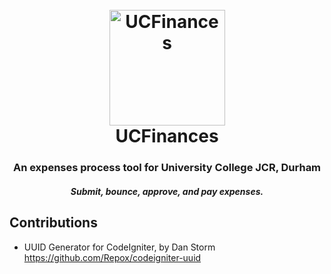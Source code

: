<h1 align="center">
  <br>
  <img alt="UCFinances" title="UCFinances" src="../master/app/src/images/crest-with-text.svg" height="185px">
  <br>
  UCFinances
  <br>
</h1>

<h3 align="center">An expenses process tool for University College JCR, Durham</h3>
<h5 align="center">Submit, bounce, approve, and pay expenses.</h5>


## Contributions
- UUID Generator for CodeIgniter, by Dan Storm
https://github.com/Repox/codeigniter-uuid
